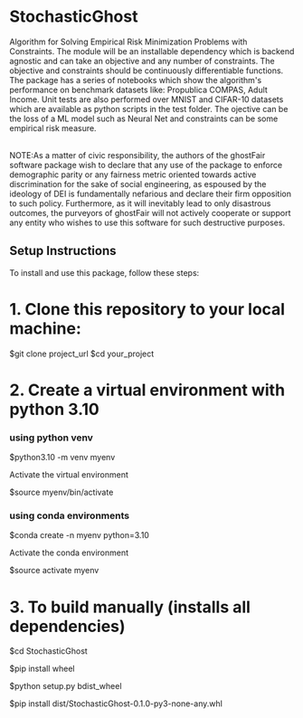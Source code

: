 # StochasticGhost
Algorithm for Solving Empirical Risk Minimization Problems with Constraints.
The module will be an installable dependency which is backend agnostic and can take an objective and any number of constraints.
The objective and constraints should be continuously differentiable functions.
The package has a series of notebooks which show the algorithm's performance on benchmark datasets like: Propublica COMPAS, Adult Income.
Unit tests are also performed over MNIST and CIFAR-10 datasets which are available as python scripts in the test folder.
The ojective can be the loss of a ML model such as Neural Net and constraints can be some empirical risk measure.

<br>
NOTE:As a matter of civic responsibility, the authors of the ghostFair software package wish to declare that any use of the package to enforce demographic parity or any fairness metric oriented towards active discrimination for the sake of social engineering, as espoused by the ideology of DEI is fundamentally nefarious and declare their firm opposition to such policy. Furthermore, as it will inevitably lead to only disastrous outcomes, the purveyors of ghostFair will not actively cooperate or support any entity who wishes to use this software for such destructive purposes.

## Setup Instructions

To install and use this package, follow these steps:

# 1. Clone this repository to your local machine:

   $git clone project_url
   $cd your_project

# 2. Create a virtual environment with python 3.10
  ### using python venv
   
   $python3.10 -m venv myenv

   Activate the virtual environment
   
   $source myenv/bin/activate

  ### using conda environments

   $conda create -n myenv python=3.10

   Activate the conda environment
   
   $source activate myenv

# 3. To build manually (installs all dependencies)

   $cd StochasticGhost
   
   $pip install wheel
   
   $python setup.py bdist_wheel
   
   $pip install dist/StochasticGhost-0.1.0-py3-none-any.whl
